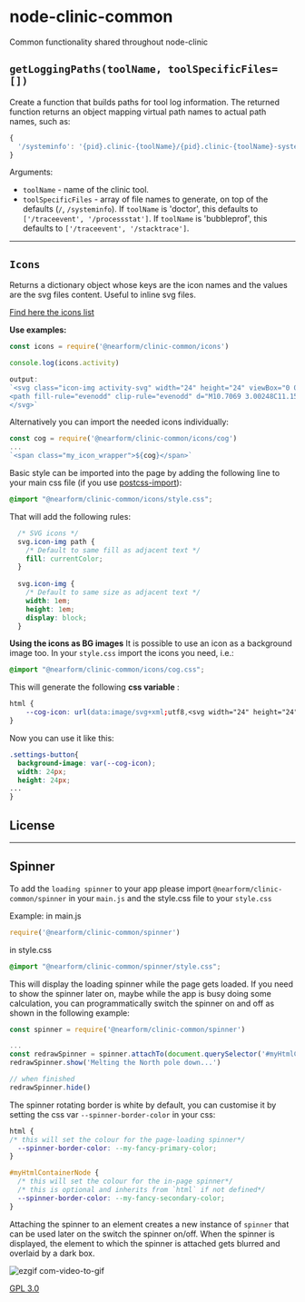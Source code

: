 # node-clinic-common

Common functionality shared throughout node-clinic

## `getLoggingPaths(toolName, toolSpecificFiles=[])`

Create a function that builds paths for tool log information. The returned function returns an object mapping virtual path names to actual path names, such as:

```js
{
  '/systeminfo': '{pid}.clinic-{toolName}/{pid}.clinic-{toolName}-systeminfo'
}
```

Arguments:
  - `toolName` - name of the clinic tool.
  - `toolSpecificFiles` - array of file names to generate, on top of the defaults (`/`, `/systeminfo`).
    If `toolName` is 'doctor', this defaults to `['/traceevent', '/processstat']`.
    If `toolName` is 'bubbleprof', this defaults to `['/traceevent', '/stacktrace']`.


***


## `Icons`
Returns a dictionary object whose keys are the icon names and the values are the svg files content.
Useful to inline svg files.

[Find here the icons list](../master/icons/readme.md)

**Use examples:**
```js
const icons = require('@nearform/clinic-common/icons')

console.log(icons.activity)

output:
`<svg class="icon-img activity-svg" width="24" height="24" viewBox="0 0 24 24" fill="none" xmlns="http://www.w3.org/2000/svg">
<path fill-rule="evenodd" clip-rule="evenodd" d="M10.7069 3.00248C11.1545 3.03412 11.5262 3.36 11.6161 3.79959L14.2191 16.5255L15.7076 12.796C15.8593 12.4159 16.2272 12.1667 16.6364 12.1667H21C21.5523 12.1667 22 12.6144 22 13.1667C22 13.7189 21.5523 14.1667 21 14.1667H17.314L14.8379 20.3707C14.6741 20.7811 14.2603 21.0353 13.8202 20.996C13.3801 20.9568 13.0179 20.6333 12.9294 20.2004L10.3742 7.70839L8.30541 13.5029C8.1633 13.9009 7.78629 14.1667 7.36364 14.1667H3C2.44772 14.1667 2 13.7189 2 13.1667C2 12.6144 2.44772 12.1667 3 12.1667H6.65884L9.69459 3.66375C9.84545 3.24118 10.2593 2.97084 10.7069 3.00248Z" fill="#7A7F8F"></path>
</svg>`
```


Alternatively you can import the needed icons individually:
```js
const cog = require('@nearform/clinic-common/icons/cog')
...
`<span class="my_icon_wrapper">${cog}</span>`
```


Basic style can be imported into the page by adding the following line to your main css file (if you use [postcss-import](https://github.com/postcss/postcss-import)):
```css
@import "@nearform/clinic-common/icons/style.css";
```

That will add the following rules:
```css
  /* SVG icons */
  svg.icon-img path {
    /* Default to same fill as adjacent text */
    fill: currentColor;
  }
  
  svg.icon-img {
    /* Default to same size as adjacent text */
    width: 1em;
    height: 1em;
    display: block;
  }
```

**Using the icons as BG images**
It is possible to use an icon as a background image too.
In your `style.css` import the icons you need, i.e.:
```css
@import "@nearform/clinic-common/icons/cog.css";
```

This will generate the following **css variable** :
```css
html {
    --cog-icon: url(data:image/svg+xml;utf8,<svg width="24" height="24" viewBox="0 0 24 24" fil…2 19.0006 14.7857 18.9737 14.8485L18.0545 14.4545Z" fill="#7A7F8F"></svg>);
}
```
Now you can use it like this:
```css
.settings-button{
  background-image: var(--cog-icon);
  width: 24px;
  height: 24px;
...
}
```
## License

***

## Spinner
To add the `loading spinner` to your app please import `@nearform/clinic-common/spinner` in your `main.js` and the style.css file to your `style.css`

Example:
in main.js
```js
require('@nearform/clinic-common/spinner')
```

in style.css
```css
@import "@nearform/clinic-common/spinner/style.css";
```

This will display the loading spinner while the page gets loaded.
If you need to show the spinner later on, maybe while the app is busy doing some calculation, you can programmatically switch the spinner on and off as shown in the following example:

```js
const spinner = require('@nearform/clinic-common/spinner')

...
const redrawSpinner = spinner.attachTo(document.querySelector('#myHtmlContainerNode'))
redrawSpinner.show('Melting the North pole down...')

// when finished
redrawSpinner.hide()

```

The spinner rotating border is white by default, you can customise it by setting the css var `--spinner-border-color` in your css:
```css
html {
/* this will set the colour for the page-loading spinner*/
  --spinner-border-color: --my-fancy-primary-color;
}

#myHtmlContainerNode {
  /* this will set the colour for the in-page spinner*/
  /* this is optional and inherits from `html` if not defined*/
  --spinner-border-color: --my-fancy-secondary-color;
}
```

Attaching the spinner to an element creates a new instance of `spinner` that can be used later on the switch the spinner on/off. When the spinner is displayed, the element to which the spinner is attached gets blurred and overlaid by a dark box.

![ezgif com-video-to-gif](https://user-images.githubusercontent.com/1298616/49368446-ffdb1f80-f6ee-11e8-9c08-b134bcdcc2e6.gif)



[GPL 3.0](LICENSE)
